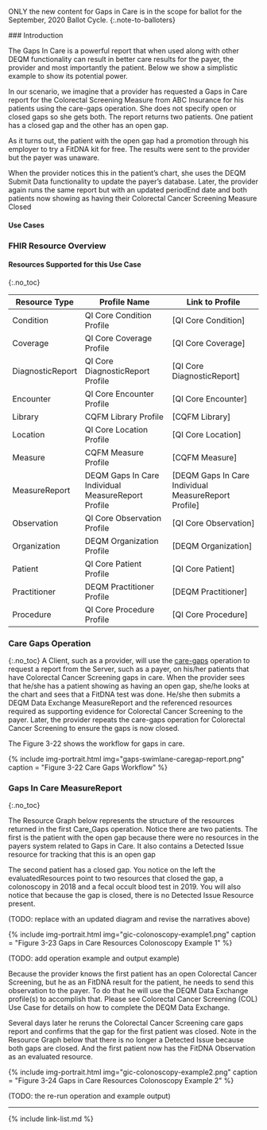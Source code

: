 
ONLY the new content for Gaps in Care is in the scope for ballot for the September, 2020 Ballot Cycle.
{:.note-to-balloters}

<div class="new-content" markdown="1">
###  Introduction

The Gaps In Care is a powerful report that when used along with other DEQM functionality can result in better care results for the payer, the provider and most importantly the patient.  Below we show a simplistic example to show its potential power.

In our scenario, we imagine that a provider has requested a Gaps in Care report for the Colorectal Screening Measure  from ABC Insurance for his patients using the care-gaps operation.  She does not specify open or closed gaps so she gets both. The report returns two patients.  One patient has a closed gap and the other has an open gap.

As it turns out, the patient with the open gap had a promotion through his employer to try a FitDNA kit for free.  The results were sent to the provider but the payer was unaware.

When the provider notices this in the patient’s chart, she uses the DEQM Submit Data functionality to update the payer’s database.
Later, the provider again runs the same report but with an updated periodEnd date and both patients now showing as having their Colorectal Cancer Screening Measure Closed

#### Use Cases

### FHIR Resource Overview

#### Resources Supported for this Use Case
{:.no_toc}

|Resource Type|Profile Name|Link to Profile|
|---|---|---|
|Condition|QI Core Condition Profile|[QI Core Condition]|
|Coverage|QI Core Coverage Profile|[QI Core Coverage]|
|DiagnosticReport|QI Core DiagnosticReport Profile|[QI Core DiagnosticReport]|
|Encounter|QI Core Encounter Profile|[QI Core Encounter]|
|Library|CQFM Library Profile|[CQFM Library]|
|Location|QI Core Location Profile|[QI Core Location]|
|Measure|CQFM Measure Profile|[CQFM Measure]|
|MeasureReport|DEQM Gaps In Care Individual MeasureReport Profile|[DEQM Gaps In Care Individual MeasureReport Profile]|
|Observation|QI Core Observation Profile|[QI Core Observation]|
|Organization|DEQM Organization Profile|[DEQM Organization]|
|Patient|QI Core Patient Profile|[QI Core Patient]|
|Practitioner|DEQM Practitioner Profile|[DEQM Practitioner]|
|Procedure|QI Core Procedure Profile|[QI Core Procedure]|

### Care Gaps Operation
{:.no_toc}
A Client, such as a provider, will use the [care-gaps](OperationDefinition-care-gaps.html) operation to request a report from the Server, such as a payer, on his/her patients that have Colorectal Cancer Screening gaps in care. When the provider sees that he/she has a patient showing as having an open gap, she/he looks at the chart and sees that a FitDNA test was done. He/she then submits a DEQM Data Exchange MeasureReport and the referenced resources required as supporting evidence for Colorectal Cancer Screening to the payer. Later, the provider repeats the care-gaps operation for Colorectal Cancer Screening to ensure the gaps is now closed.

The Figure 3-22 shows the workflow for gaps in care.

{% include img-portrait.html img="gaps-swimlane-caregap-report.png" caption = "Figure 3-22 Care Gaps Workflow" %}

### Gaps In Care MeasureReport
{:.no_toc}

The Resource Graph below represents the structure of the resources returned in the first Care_Gaps operation.  Notice there are two patients.  The first is the patient with the open gap because there were no resources in the payers system related to Gaps in Care.  It also contains a Detected Issue resource for tracking that this is an open gap

The second patient has a closed gap.  You notice on the left the evaluatedResources point to two resources that closed the gap, a colonoscopy in 2018 and a fecal occult blood test in 2019.  You will also notice that because the gap is closed, there is no Detected Issue Resource present.

(TODO: replace with an updated diagram and revise the narratives above)

{% include img-portrait.html img="gic-colonoscopy-example1.png" caption = "Figure 3-23 Gaps in Care Resources Colonoscopy Example 1" %}

(TODO: add operation example and output example)

Because the provider knows the first patient has an open Colorectal Cancer Screening, but he as an FitDNA result for the patient, he needs to send this observation to the payer.  To do that he will use the DEQM Data Exchange profile(s) to accomplish that. Please see Colorectal Cancer Screening (COL) Use Case for details on how to complete the DEQM Data Exchange.

Several days later he reruns the Colorectal Cancer Screening care gaps report and confirms that the gap for the first patient was closed.  Note in the Resource Graph below that there is no longer a Detected Issue because both gaps are closed.  And the first patient now has the FitDNA Observation as an evaluated resource.

{% include img-portrait.html img="gic-colonoscopy-example2.png" caption = "Figure 3-24 Gaps in Care Resources Colonoscopy Example 2" %}

(TODO: the re-run operation and example output)

---
</div>
{% include link-list.md %}
